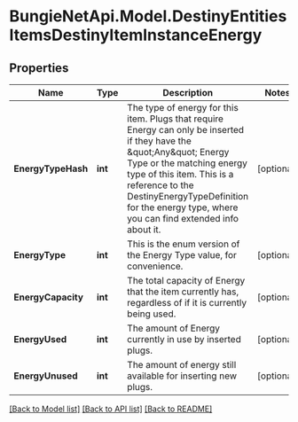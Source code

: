 # BungieNetApi.Model.DestinyEntitiesItemsDestinyItemInstanceEnergy
## Properties

Name | Type | Description | Notes
------------ | ------------- | ------------- | -------------
**EnergyTypeHash** | **int** | The type of energy for this item. Plugs that require Energy can only be inserted if they have the \&quot;Any\&quot; Energy Type or the matching energy type of this item. This is a reference to the DestinyEnergyTypeDefinition for the energy type, where you can find extended info about it. | [optional] 
**EnergyType** | **int** | This is the enum version of the Energy Type value, for convenience. | [optional] 
**EnergyCapacity** | **int** | The total capacity of Energy that the item currently has, regardless of if it is currently being used. | [optional] 
**EnergyUsed** | **int** | The amount of Energy currently in use by inserted plugs. | [optional] 
**EnergyUnused** | **int** | The amount of energy still available for inserting new plugs. | [optional] 

[[Back to Model list]](../README.md#documentation-for-models) [[Back to API list]](../README.md#documentation-for-api-endpoints) [[Back to README]](../README.md)

